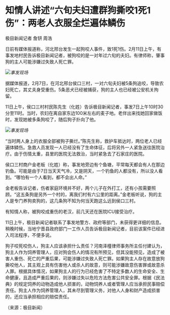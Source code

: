# 知情人讲述“六旬夫妇遭群狗撕咬1死1伤”：两老人衣服全烂遍体鳞伤

极目新闻记者 詹钘 周浩

日前有媒体报道称，河北邢台发生一起狗咬人事件，致1死1伤。2月11日上午，有事发地村民告诉极目新闻记者，被狗咬的是一对年过六旬的夫妇。有律师称，肇事狗的主人可能涉嫌过失致人死亡罪。

![](https://inews.gtimg.com/newsapp_bt/0/15658200084/1000)_事发现场_

据媒体报道，2月7日，在河北邢台侯口三村，一对六旬夫妇被5条狗追咬，导致农妇死亡，其丈夫身受重伤。5条恶犬已经被捕获，狗的主人也已经被公安机关拘留。

11日上午，侯口三村村民陈先生（化姓）告诉极目新闻记者，事发7日上午10时30分至11时。当时，农妇在离自家东边100米左右的麦子地。老伴出来找她回家做饭时，发现她被多条狗咬了，随后狗子扑向了他。

![](https://inews.gtimg.com/newsapp_bt/0/15658200091/1000)_事发现场_

“当时两人身上的衣服全部被狗子撕烂。”陈先生称，救护车抵达时，两位老人已经遍体鳞伤。急救人员发现一人已经没有了生命体征，后将另外一人紧急送往医院治疗。由于伤情太重，县里的医院无法救治，当时紧急去了石家庄的医院。

侯口三村商户金老板（化姓）称，事发地旁边有个鱼塘，平常每天都会有人在那边钓鱼。可能是由于7日当天天气冷，又是阴天，一个钓鱼的人都没有，所以没人看到。“哪怕有一个人看到，都不会出人命。”

金老板告诉记者，伤者家庭环境并不好，两个儿子在外打工，还有小孩需要照顾。“这五条狗是另外一个村的，离我们村有六公里的距离。”金老板听说，狗的主人是专门养狗卖狗的，这几条狗不知为何当天跑这么远到侯口三村。

有知情人称，被狗咬成重伤的老汉，前几天还在医院ICU接受治疗。

11日上午，极目新闻记者联系了事发地警方、政府等部门，未获得更详细的信息。稍晚时候，当地宁晋县政府部门一工作人员告诉极目新闻记者，目前该案件已经进入司法程序，不便多说。

狗子咬死咬伤人，狗主人应该承担什么责任？河南泽槿律师事务所主任付建认为，狗主人作为饲养管理人，应对狗会伤人的情况有所预见，但其没能预见，造成了被害人重伤、死亡的严重后果，可能涉嫌过失致人死亡罪。如果狗主人存在故意放狗撕咬他人，其主观上具有伤害他人或杀人的故意，则可能涉嫌故意伤害罪或故意杀人罪。根据具体情况，如果狗主人的行为已经危害了不特定多数人的生命安全、生命健康，且造成严重后果的，则涉嫌过失以危险方法危害公共安全罪。根据《民法典》的规定饲养的动物造成他人损害的，动物饲养人或者管理人应当承担民事赔偿责任。狗主人作为饲养管理人，其未尽到管理义务，对他人人身和财产造成损害的，还应当承担相应的赔偿责任。

（来源：极目新闻）

